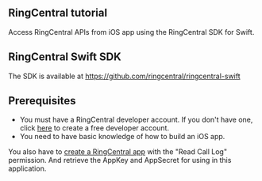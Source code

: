 ## RingCentral tutorial
Access RingCentral APIs from iOS app using the RingCentral SDK for Swift.

## RingCentral Swift SDK
The SDK is available at https://github.com/ringcentral/ringcentral-swift

## Prerequisites
* You must have a RingCentral developer account. If you don't have one, click [here](https://developer.ringcentral.com) to create a free developer account.
* You need to have basic knowledge of how to build an iOS app.

You also have to [create a RingCentral app](https://developer.ringcentral.com/library/getting-started.html) with the "Read Call Log" permission. And retrieve the AppKey and AppSecret for using in this application.

